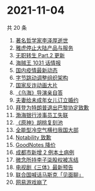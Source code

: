 # 2021-11-04

共 20 条

<!-- BEGIN -->
<!-- 最后更新时间 Thu Nov 04 2021 03:05:41 GMT+0800 (China Standard Time) -->

1. [著名哲学家李泽厚逝世](https://www.zhihu.com/search?q=李泽厚)
1. [雅虎停止大陆产品与服务](https://www.zhihu.com/search?q=雅虎)
1. [无职转生 Part.2 更新](https://www.zhihu.com/search?q=无职转生)
1. [海贼王 1031 话情报](https://www.zhihu.com/search?q=海贼王)
1. [国内疫情最新动态](https://www.zhihu.com/search?q=国内疫情)
1. [字节跳动调整组织架构](https://www.zhihu.com/search?q=字节跳动)
1. [国家反诈动画大片](https://www.zhihu.com/search?q=反诈动画)
1. [《乌海》导演亲自答](https://www.zhihu.com/search?q=乌海)
1. [夫妻给未成年女儿订立婚约](https://www.zhihu.com/search?q=未成年婚约)
1. [拜登为特朗普退出巴黎协定致歉](https://www.zhihu.com/search?q=巴黎协定)
1. [渤海银行涉事员工失联](https://www.zhihu.com/search?q=渤海银行)
1. [《原神》胡桃复刻池](https://www.zhihu.com/search?q=原神)
1. [全能型冷空气横扫我国大部](https://www.zhihu.com/search?q=冷空气)
1. [Notability 致歉](https://www.zhihu.com/search?q=Notability)
1. [GoodNotes 降价](https://www.zhihu.com/search?q=goodnotes)
1. [成都市新增 2 例本土病例](https://www.zhihu.com/search?q=成都疫情)
1. [微念所持李子柒股权被冻结](https://www.zhihu.com/search?q=李子柒)
1. [电视剧《三体》最新预告](https://www.zhihu.com/search?q=三体电视剧)
1. [联合国喊话马斯克「见面聊」](https://www.zhihu.com/search?q=马斯克)
1. [网易游戏崩了](https://www.zhihu.com/search?q=网易游戏)

<!-- END -->
